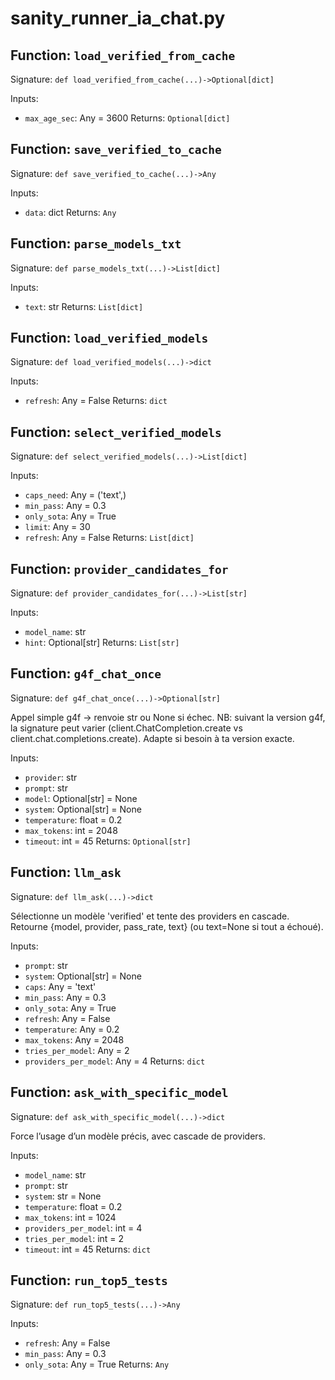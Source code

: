 # sanity_runner_ia_chat.py

## Function: `load_verified_from_cache`

Signature: `def load_verified_from_cache(...)->Optional[dict]`

Inputs:
- `max_age_sec`: Any = 3600
Returns: `Optional[dict]`

## Function: `save_verified_to_cache`

Signature: `def save_verified_to_cache(...)->Any`

Inputs:
- `data`: dict
Returns: `Any`

## Function: `parse_models_txt`

Signature: `def parse_models_txt(...)->List[dict]`

Inputs:
- `text`: str
Returns: `List[dict]`

## Function: `load_verified_models`

Signature: `def load_verified_models(...)->dict`

Inputs:
- `refresh`: Any = False
Returns: `dict`

## Function: `select_verified_models`

Signature: `def select_verified_models(...)->List[dict]`

Inputs:
- `caps_need`: Any = ('text',)
- `min_pass`: Any = 0.3
- `only_sota`: Any = True
- `limit`: Any = 30
- `refresh`: Any = False
Returns: `List[dict]`

## Function: `provider_candidates_for`

Signature: `def provider_candidates_for(...)->List[str]`

Inputs:
- `model_name`: str
- `hint`: Optional[str]
Returns: `List[str]`

## Function: `g4f_chat_once`

Signature: `def g4f_chat_once(...)->Optional[str]`

Appel simple g4f → renvoie str ou None si échec.
NB: suivant la version g4f, la signature peut varier (client.ChatCompletion.create vs client.chat.completions.create).
Adapte si besoin à ta version exacte.

Inputs:
- `provider`: str
- `prompt`: str
- `model`: Optional[str] = None
- `system`: Optional[str] = None
- `temperature`: float = 0.2
- `max_tokens`: int = 2048
- `timeout`: int = 45
Returns: `Optional[str]`

## Function: `llm_ask`

Signature: `def llm_ask(...)->dict`

Sélectionne un modèle 'verified' et tente des providers en cascade.
Retourne {model, provider, pass_rate, text} (ou text=None si tout a échoué).

Inputs:
- `prompt`: str
- `system`: Optional[str] = None
- `caps`: Any = 'text'
- `min_pass`: Any = 0.3
- `only_sota`: Any = True
- `refresh`: Any = False
- `temperature`: Any = 0.2
- `max_tokens`: Any = 2048
- `tries_per_model`: Any = 2
- `providers_per_model`: Any = 4
Returns: `dict`

## Function: `ask_with_specific_model`

Signature: `def ask_with_specific_model(...)->dict`

Force l’usage d’un modèle précis, avec cascade de providers.

Inputs:
- `model_name`: str
- `prompt`: str
- `system`: str = None
- `temperature`: float = 0.2
- `max_tokens`: int = 1024
- `providers_per_model`: int = 4
- `tries_per_model`: int = 2
- `timeout`: int = 45
Returns: `dict`

## Function: `run_top5_tests`

Signature: `def run_top5_tests(...)->Any`

Inputs:
- `refresh`: Any = False
- `min_pass`: Any = 0.3
- `only_sota`: Any = True
Returns: `Any`
